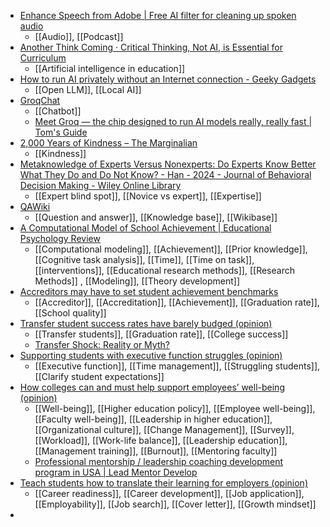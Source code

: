 - [Enhance Speech from Adobe | Free AI filter for cleaning up spoken audio](https://podcast.adobe.com/enhance#)
	- [[Audio]], [[Podcast]]
- [Another Think Coming · Critical Thinking, Not AI, is Essential for Curriculum](https://mgblog.org/2024/03/16/critical-thinking-not.html)
	- [[Artificial intelligence in education]]
- [How to run AI privately without an Internet connection - Geeky Gadgets](https://www.geeky-gadgets.com/setup-and-run-ai-models-locally-and-securely/)
	- [[Open LLM]], [[Local AI]]
- [GroqChat](https://groq.com/)
	- [[Chatbot]]
	- [Meet Groq — the chip designed to run AI models really, really fast | Tom's Guide](https://www.tomsguide.com/ai/meet-groq-the-chip-designed-to-run-ai-models-really-really-fast)
- [2,000 Years of Kindness – The Marginalian](https://www.themarginalian.org/2023/03/12/kindness/)
	- [[Kindness]]
- [Metaknowledge of Experts Versus Nonexperts: Do Experts Know Better What They Do and Do Not Know? - Han - 2024 - Journal of Behavioral Decision Making - Wiley Online Library](https://onlinelibrary.wiley.com/doi/full/10.1002/bdm.2375?campaign=woletoc)
	- [[Expert blind spot]], [[Novice vs expert]], [[Expertise]]
- [QAWiki](http://qawiki.org/wiki/Main_Page)
	- [[Question and answer]], [[Knowledge base]], [[Wikibase]]
- [A Computational Model of School Achievement | Educational Psychology Review](https://link.springer.com/article/10.1007/s10648-024-09853-6)
	- [[Computational modeling]], [[Achievement]], [[Prior knowledge]], [[Cognitive task analysis]], [[Time]], [[Time on task]], [[interventions]], [[Educational research methods]], [[Research Methods]] , [[Modeling]], [[Theory development]]
- [Accreditors may have to set student achievement benchmarks](https://www.insidehighered.com/news/government/2024/03/15/accreditors-may-have-set-student-achievement-benchmarks?mc_cid=abcf5d5804)
	- [[Accreditor]], [[Accreditation]], [[Achievement]], [[Graduation rate]], [[School quality]]
- [Transfer student success rates have barely budged (opinion)](https://www.insidehighered.com/opinion/views/2024/03/14/transfer-student-success-rates-have-barely-budged-opinion?mc_cid=abcf5d5804)
	- [[Transfer students]], [[Graduation rate]], [[College success]]
	- [Transfer Shock: Reality or Myth?](https://www.insidehighered.com/blogs/beyond-transfer/transfer-shock-reality-or-myth)
- [Supporting students with executive function struggles (opinion)](https://www.insidehighered.com/opinion/views/2024/03/15/supporting-students-executive-function-struggles-opinion?mc_cid=abcf5d5804)
	- [[Executive function]], [[Time management]], [[Struggling students]], [[Clarify student expectations]]
- [How colleges can and must help support employees’ well-being (opinion)](https://www.insidehighered.com/opinion/career-advice/2024/03/13/how-colleges-can-and-must-help-support-employees-well-being?mc_cid=abcf5d5804)
	- [[Well-being]], [[Higher education policy]], [[Employee well-being]], [[Faculty well-being]], [[Leadership in higher education]], [[Organizational culture]], [[Change Management]], [[Survey]], [[Workload]], [[Work-life balance]], [[Leadership education]], [[Management training]], [[Burnout]], [[Mentoring faculty]]
	- [Professional mentorship / leadership coaching development program in USA | Lead Mentor Develop](https://www.leadmentordevelop.com/)
- [Teach students how to translate their learning for employers (opinion)](https://www.insidehighered.com/opinion/career-advice/2024/03/12/teach-students-how-translate-their-learning-employers-opinion?mc_cid=abcf5d5804)
	- [[Career readiness]], [[Career development]], [[Job application]], [[Employability]], [[Job search]], [[Cover letter]], [[Growth mindset]]
-